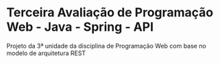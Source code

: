 # Terceira Avaliação de Programação Web - Java - Spring - API
Projeto da 3ª unidade da disciplina de Programação Web com base no modelo de arquitetura REST
